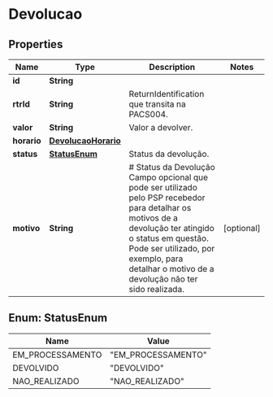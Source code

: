 # Devolucao

## Properties
Name | Type | Description | Notes
------------ | ------------- | ------------- | -------------
**id** | **String** |  | 
**rtrId** | **String** | ReturnIdentification que transita na PACS004. | 
**valor** | **String** | Valor a devolver. | 
**horario** | [**DevolucaoHorario**](DevolucaoHorario.md) |  | 
**status** | [**StatusEnum**](#StatusEnum) | Status da devolução. | 
**motivo** | **String** | # Status da Devolução  Campo opcional que pode ser utilizado pelo PSP recebedor para detalhar os motivos de a devolução ter atingido o status em questão. Pode ser utilizado, por exemplo, para detalhar o motivo de a devolução não ter sido realizada.            |  [optional]

<a name="StatusEnum"></a>
## Enum: StatusEnum
Name | Value
---- | -----
EM_PROCESSAMENTO | &quot;EM_PROCESSAMENTO&quot;
DEVOLVIDO | &quot;DEVOLVIDO&quot;
NAO_REALIZADO | &quot;NAO_REALIZADO&quot;
